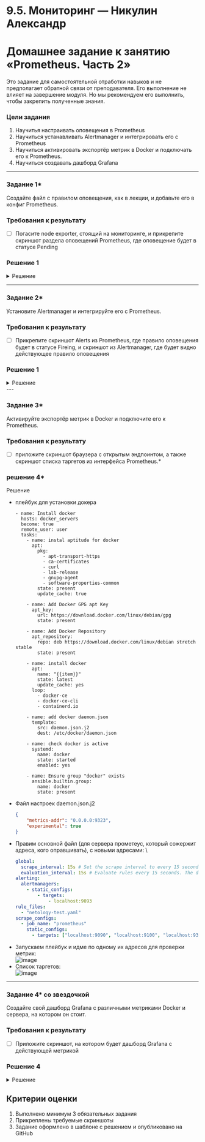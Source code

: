# 9.5. Мониторинг — Никулин Александр
# Домашнее задание к занятию «Prometheus. Часть 2»

Это задание для самостоятельной отработки навыков и не предполагает обратной связи от преподавателя. Его выполнение не влияет на завершение модуля. Но мы рекомендуем его выполнить, чтобы закрепить полученные знания.

### Цели задания
1. Научитья настраивать оповещения в Prometheus
2. Научиться устанавливать Alertmanager и интегрировать его с Prometheus
3. Научиться активировать экспортёр метрик в Docker и подключать его к Prometheus.
4. Научиться создавать дашборд Grafana

---

### Задание 1*
Создайте файл с правилом оповещения, как в лекции, и добавьте его в конфиг Prometheus.

### Требования к результату
- [ ] Погасите node exporter, стоящий на мониторинге, и прикрепите скриншот раздела оповещений Prometheus, где оповещение будет в статусе Pending

### Решение 1

<details>
  <summary>Решение</summary>
  
  - Использовал машины и обвязку нод из урока https://github.com/ADNikulin/netology/blob/master/SMON_9-4.md
  - Установил alertmanager на той же машине что прометеус сервер.
  - настроил конфиг alertmanager.yaml
    ```yaml
    global:
    route:
      group_by: ['alertname']
      group_wait: 30s
      group_interval: 10m
      repeat_interval: 60m
      receiver: 'email'
    receivers:
    - name: 'email'
      email_configs:
      - to: 'yourmailto@todomain.com'
        from: 'yourmailfrom@fromdomain.com'
        smarthost: 'mailserver:25'
        auth_username: 'user'
        auth_identity: 'user'
        auth_password: 'paS$w0rd'
    ```
  - Настроил prometheus.yaml
    ```yaml
    # my global config
    global:
      scrape_interval: 15s # Set the scrape interval to every 15 seconds. Default is every 1 minute.
      evaluation_interval: 15s # Evaluate rules every 15 seconds. The default is every 1 minute.
      # scrape_timeout is set to the global default (10s).
    # Alertmanager configuration
    alerting:
      alertmanagers:
        - static_configs:
            - targets:
                - localhost:9093
              # - alertmanager:9093
    # Load rules once and periodically evaluate them according to the global 'evaluation_interval'.
    rule_files:
      - "netology-test.yaml"
      # - "first_rules.yml"
      # - "second_rules.yml"
    # A scrape configuration containing exactly one endpoint to scrape:
    # Here it's Prometheus itself.
    scrape_configs:
      # The job name is added as a label `job=<job_name>` to any timeseries scraped from this config.
      - job_name: "prometheus"
        # metrics_path defaults to '/metrics'
        # scheme defaults to 'http'.
        static_configs:
          - targets: ["localhost:9090", "localhost:9100", "10.129.0.7:9100", "10.129.0.11:9100"]
    ```
  - Настроил **netology-test.yaml**
    ```yaml
    groups: 
    - name: netology-test 
      rules: 
      - alert: InstanceDown 
        expr: up == 0 
        for: 1m 
        labels:
          severity: critical
        annotations: 
          description: '{{ $labels.instance }} of job {{ $labels.job }} has been down for more than 1 minute.'
          summary: Instance {{ $labels.instance }} down 
    ```
  - Погасил нод экспортер на локал хосте \
    ![image](https://github.com/ADNikulin/netology/assets/44374132/8711a6a9-cd2f-433b-ab09-87ecb2aa8cd7)
  - Отработка алерт менеджера \
    ![image](https://github.com/ADNikulin/netology/assets/44374132/5f710e0f-ce42-42bb-b211-7891eda3c823)

</details>


---

### Задание 2*
Установите Alertmanager и интегрируйте его с Prometheus.

### Требования к результату
- [ ] Прикрепите скриншот Alerts из Prometheus, где правило оповещения будет в статусе Fireing, и скриншот из Alertmanager, где будет видно действующее правило оповещения

### Решение 1

<details>
  <summary>Решение</summary>
  
  ![image](https://github.com/ADNikulin/netology/assets/44374132/f0029878-cc5c-48e7-8e73-a635814e856d) \
  ![image](https://github.com/ADNikulin/netology/assets/44374132/5504a0dd-92a0-41cd-b91c-b5f6caf3d4e1) \
  ![image](https://github.com/ADNikulin/netology/assets/44374132/7175aa10-457e-479a-bbf0-11ebbaa32b1e)

</details>
---

### Задание 3*

Активируйте экспортёр метрик в Docker и подключите его к Prometheus.

### Требования к результату
- [ ] приложите скриншот браузера с открытым эндпоинтом, а также скриншот списка таргетов из интерфейса Prometheus.*

### решение 4* 

<deatails>
  <summary>Решение</summary>
  
  - плейбук для установки докера
    ```
    - name: Install docker
      hosts: docker_servers
      become: true
      remote_user: user
      tasks:
        - name: instal aptitude for docker
          apt: 
            pkg:
              - apt-transport-https
              - ca-certificates 
              - curl 
              - lsb-release
              - gnupg-agent
              - software-properties-common
            state: present
            update_cache: true
    
        - name: Add Docker GPG apt Key
          apt_key:
            url: https://download.docker.com/linux/debian/gpg
            state: present
    
        - name: Add Docker Repository
          apt_repository:
            repo: deb https://download.docker.com/linux/debian stretch stable
            state: present
    
        - name: install docker
          apt:
            name: "{{item}}"
            state: latest
            update_cache: yes
          loop:
            - docker-ce
            - docker-ce-cli
            - containerd.io
    
        - name: add docker daemon.json
          template: 
            src: daemon.json.j2
            dest: /etc/docker/daemon.json
    
        - name: check docker is active
          systemd:
            name: docker
            state: started
            enabled: yes
    
        - name: Ensure group "docker" exists
          ansible.builtin.group:
            name: docker
            state: present
    ```
  - Файл настроек daemon.json.j2
    ```json
    {
        "metrics-addr": "0.0.0.0:9323",
        "experimental": true
    }
    ```
  - Правим основной файл (для сервера прометеус, который сожержит адреса, кого оправшивать), с новыми адресами: \
    ```yaml
    global:
      scrape_interval: 15s # Set the scrape interval to every 15 seconds. Default is every 1 minute.
      evaluation_interval: 15s # Evaluate rules every 15 seconds. The default is every 1 minute.
    alerting:
      alertmanagers:
        - static_configs:
            - targets:
                - localhost:9093
    rule_files:
      - "netology-test.yaml"
    scrape_configs:
      - job_name: "prometheus"
        static_configs:
          - targets: ["localhost:9090", "localhost:9100", "localhost:9323", "10.129.0.7:9100", "10.129.0.7:9323", "10.129.0.11:9100", "10.129.0.11:9323"]
    ```
  - Запускаем плейбук и идме по одному их адресов для проверки метрик: \
    ![image](https://github.com/ADNikulin/netology/assets/44374132/b99709b8-9bd8-43f7-9c61-30547ed6d7fe)
  - Список таргетов: \
  ![image](https://github.com/ADNikulin/netology/assets/44374132/01e2c786-d182-43b8-a460-689449243d1a)

</deatails>

---

### Задание 4* со звездочкой 

Создайте свой дашборд Grafana с различными метриками Docker и сервера, на котором он стоит.

### Требования к результату
- [ ] Приложите скриншот, на котором будет дашборд Grafana с действующей метрикой

### Решение 4

<details>
  <summary>Решение </summary>

  - ![image](https://github.com/ADNikulin/netology/assets/44374132/440599a5-ecdd-49ca-8669-c19d1e628f51)
  - ![image](https://github.com/ADNikulin/netology/assets/44374132/0acd016b-4434-443f-8eb7-62145ba1951f)
  - ![image](https://github.com/ADNikulin/netology/assets/44374132/2a8380e2-3824-4458-a9c7-5b0b00bf341f)


  

</details>

## Критерии оценки
1. Выполнено минимум 3 обязательных задания
2. Прикреплены требуемые скриншоты
3. Задание оформлено в шаблоне с решением и опубликовано на GitHub

